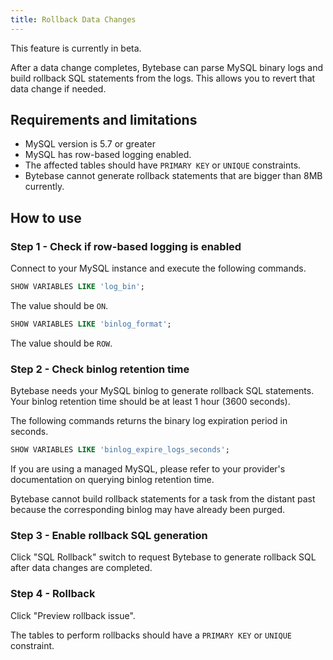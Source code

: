 ```yaml
---
title: Rollback Data Changes
---
```


<hint-block type="warning">

This feature is currently in beta.

</hint-block>

After a data change completes, Bytebase can parse MySQL binary logs and build rollback SQL statements from the logs. This allows you to revert that data change if needed.

## Requirements and limitations

- MySQL version is 5.7 or greater
- MySQL has row-based logging enabled.
- The affected tables should have `PRIMARY KEY` or `UNIQUE` constraints.
- Bytebase cannot generate rollback statements that are bigger than 8MB currently.

## How to use

### Step 1 - Check if row-based logging is enabled

Connect to your MySQL instance and execute the following commands.

``` sql
SHOW VARIABLES LIKE 'log_bin';
```

The value should be `ON`.

``` sql
SHOW VARIABLES LIKE 'binlog_format';
```

The value should be `ROW`.

### Step 2 - Check binlog retention time

Bytebase needs your MySQL binlog to generate rollback SQL statements. Your binlog retention time should be at least 1 hour (3600 seconds).

The following commands returns the binary log expiration period in seconds.

``` sql
SHOW VARIABLES LIKE 'binlog_expire_logs_seconds';
```

<hint-block type="info">

If you are using a managed MySQL, please refer to your provider's documentation on querying binlog retention time.

</hint-block>

<hint-block type="warning">

Bytebase cannot build rollback statements for a task from the distant past because the corresponding binlog may have already been purged.

</hint-block>

### Step 3 - Enable rollback SQL generation

Click "SQL Rollback" switch to request Bytebase to generate rollback SQL after data changes are completed.

### Step 4 - Rollback

Click "Preview rollback issue".

<hint-block type="warning">

The tables to perform rollbacks should have a `PRIMARY KEY` or `UNIQUE` constraint.

</hint-block>